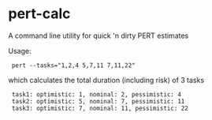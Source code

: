 pert-calc
=========

A command line utility for quick 'n dirty PERT estimates

Usage:

     pert --tasks="1,2,4 5,7,11 7,11,22"

which calculates the total duration (including risk) of 3 tasks

     task1: optimistic: 1, nominal: 2, pessimistic: 4
     task2: optimistic: 5, nominal: 7, pessimistic: 11
     task3: optimistic: 7, nominal: 11, pessimistic: 22
